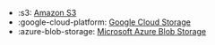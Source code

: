 <!-- To add an entry, first add an SVG logo in overrides/.icons, then add a new line item in the table. Wrap the icon filename in colons to reference it. -->

<div class="grid cards" markdown>

- :s3: [Amazon S3](../data/destinations/amazon-s3.md)
- :google-cloud-platform: [Google Cloud Storage](../data/destinations/google-cloud-storage.md)
- :azure-blob-storage: [Microsoft Azure Blob Storage](/data/destinations/azure-blob-storage/)

</div>